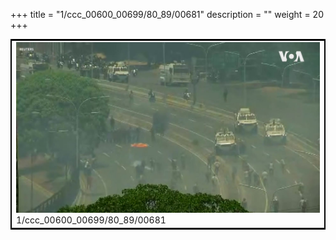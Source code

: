 +++
title = "1/ccc_00600_00699/80_89/00681"
description = ""
weight = 20
+++

<table style="border:2px solid black;max-width:800px;max-height:800px;" 
><tr><td>
<img class="center-fit-jpg"
src="/jpg_/aaa_20190430_NxaOmWaI8sI_00680.jpg">
1/ccc_00600_00699/80_89/00681
</img></td></tr></table>

